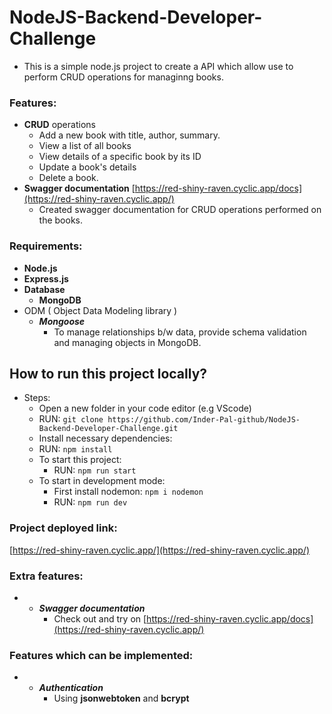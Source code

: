 # NodeJS-Backend-Developer-Challenge

- This is a simple node.js project to create a API which allow use to perform CRUD operations for managinng books.

### Features:

- **CRUD** operations
  - Add a new book with title, author, summary.
  - View a list of all books
  - View details of a specific book by its ID
  - Update a book's details
  - Delete a book.
- **Swagger documentation** [https://red-shiny-raven.cyclic.app/docs](https://red-shiny-raven.cyclic.app/)
  - Created swagger documentation for CRUD operations performed on the books.

### Requirements:

- **Node.js**
- **Express.js**
- **Database**
  - **MongoDB**
- ODM ( Object Data Modeling library )
  - **_Mongoose_**
    - To manage relationships b/w data, provide schema validation and managing objects in MongoDB.

## How to run this project locally?

- Steps:
  - Open a new folder in your code editor (e.g VScode)
  - RUN: `git clone https://github.com/Inder-Pal-github/NodeJS-Backend-Developer-Challenge.git`
  - Install necessary dependencies:
  - RUN: `npm install`
  - To start this project:
    - RUN: `npm run start`
  - To start in development mode:
    - First install nodemon: `npm i nodemon`
    - RUN: `npm run dev`

### Project deployed link:

[https://red-shiny-raven.cyclic.app/](https://red-shiny-raven.cyclic.app/)

### Extra features:

- - **_Swagger documentation_**
    - Check out and try on [https://red-shiny-raven.cyclic.app/docs](https://red-shiny-raven.cyclic.app/)

### Features which can be implemented:

- - **_Authentication_**
    - Using **jsonwebtoken** and **bcrypt**

